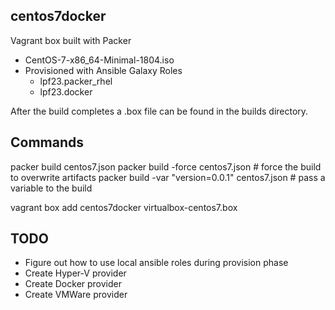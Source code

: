centos7docker
-------------
Vagrant box built with Packer
- CentOS-7-x86_64-Minimal-1804.iso
- Provisioned with Ansible Galaxy Roles
	- lpf23.packer_rhel
	- lpf23.docker

After the build completes a .box file can be found in the builds directory.

Commands
--------
packer build centos7.json
packer build -force centos7.json # force the build to overwrite artifacts
packer build -var "version=0.0.1" centos7.json # pass a variable to the build

vagrant box add centos7docker virtualbox-centos7.box

TODO
----
- Figure out how to use local ansible roles during provision phase
- Create Hyper-V provider
- Create Docker provider
- Create VMWare provider